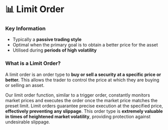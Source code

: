 # 📊 Limit Order

### Key Information

* Typically a **passive trading style**
* Optimal when the primary goal is to obtain a better price for the asset
* Utilised during **periods of high volatility**&#x20;

### What is a Limit Order?

A limit order is an order type to **buy or sell a security at a specific price or better.** This allows the trader to control the price at which they are buying or selling an asset.&#x20;

Our limit order function, similar to a trigger order, constantly monitors market prices and executes the order once the market price matches the preset limit. Limit orders guarantee precise execution at the specified price, **effectively preventing any slippage**. This order type is **extremely valuable in times of heightened market volatility**, providing protection against undesirable slippage.&#x20;
